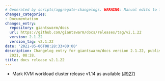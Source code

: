 ```yaml
---
# Generated by scripts/aggregate-changelogs. WARNING: Manual edits to this files will be overwritten.
changes_categories:
- Documentation
changes_entry:
  repository: giantswarm/docs
  url: https://github.com/giantswarm/docs/releases/tag/v2.1.22
  version: 2.1.22
  version_tag: v2.1.22
date: '2021-05-06T08:28:33+00:00'
description: Changelog entry for giantswarm/docs version 2.1.22, published on 06 May
  2021, 08:28.
title: docs release v2.1.22
---
```


- Mark KVM workload cluster release v1.14 as available ([#927](https://github.com/giantswarm/docs/pull/927))
